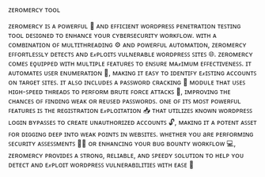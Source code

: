ᴢᴇʀᴏᴍᴇʀᴄʏ ᴛᴏᴏʟ 

ᴢᴇʀᴏᴍᴇʀᴄʏ ɪꜱ ᴀ ᴘᴏᴡᴇʀꜰᴜʟ 💪 ᴀɴᴅ ᴇꜰꜰɪᴄɪᴇɴᴛ ᴡᴏʀᴅᴘʀᴇꜱꜱ ᴘᴇɴᴇᴛʀᴀᴛɪᴏɴ ᴛᴇꜱᴛɪɴɢ ᴛᴏᴏʟ ᴅᴇꜱɪɢɴᴇᴅ ᴛᴏ ᴇɴʜᴀɴᴄᴇ ʏᴏᴜʀ ᴄʏʙᴇʀꜱᴇᴄᴜʀɪᴛʏ ᴡᴏʀᴋꜰʟᴏᴡ. ᴡɪᴛʜ ᴀ ᴄᴏᴍʙɪɴᴀᴛɪᴏɴ ᴏꜰ ᴍᴜʟᴛɪᴛʜʀᴇᴀᴅɪɴɢ ⚙️ ᴀɴᴅ ᴘᴏᴡᴇʀꜰᴜʟ ᴀᴜᴛᴏᴍᴀᴛɪᴏɴ, ᴢᴇʀᴏᴍᴇʀᴄʏ ᴇꜰꜰᴏʀᴛʟᴇꜱꜱʟʏ ᴅᴇᴛᴇᴄᴛꜱ ᴀɴᴅ ᴇ𝓍ᴘʟᴏɪᴛꜱ ᴠᴜʟɴᴇʀᴀʙʟᴇ ᴡᴏʀᴅᴘʀᴇꜱꜱ ꜱɪᴛᴇꜱ 🌐.
ᴢᴇʀᴏᴍᴇʀᴄʏ ᴄᴏᴍᴇꜱ ᴇǫᴜɪᴘᴘᴇᴅ ᴡɪᴛʜ ᴍᴜʟᴛɪᴘʟᴇ ꜰᴇᴀᴛᴜʀᴇꜱ ᴛᴏ ᴇɴꜱᴜʀᴇ ᴍᴀ𝓍ɪᴍᴜᴍ ᴇꜰꜰᴇᴄᴛɪᴠᴇɴᴇꜱꜱ. ɪᴛ ᴀᴜᴛᴏᴍᴀᴛᴇꜱ ᴜꜱᴇʀ ᴇɴᴜᴍᴇʀᴀᴛɪᴏɴ 👤, ᴍᴀᴋɪɴɢ ɪᴛ ᴇᴀꜱʏ ᴛᴏ ɪᴅᴇɴᴛɪꜰʏ ᴇ𝓍ɪꜱᴛɪɴɢ ᴀᴄᴄᴏᴜɴᴛꜱ ᴏɴ ᴛᴀʀɢᴇᴛ ꜱɪᴛᴇꜱ. ɪᴛ ᴀʟꜱᴏ ɪɴᴄʟᴜᴅᴇꜱ ᴀ ᴘᴀꜱꜱᴡᴏʀᴅ ᴄʀᴀᴄᴋɪɴɢ 🔐 ᴍᴏᴅᴜʟᴇ ᴛʜᴀᴛ ᴜꜱᴇꜱ ʜɪɢʜ-ꜱᴘᴇᴇᴅ ᴛʜʀᴇᴀᴅꜱ ᴛᴏ ᴘᴇʀꜰᴏʀᴍ ʙʀᴜᴛᴇ ꜰᴏʀᴄᴇ ᴀᴛᴛᴀᴄᴋꜱ 🚨, ɪᴍᴘʀᴏᴠɪɴɢ ᴛʜᴇ ᴄʜᴀɴᴄᴇꜱ ᴏꜰ ꜰɪɴᴅɪɴɢ ᴡᴇᴀᴋ ᴏʀ ʀᴇᴜꜱᴇᴅ ᴘᴀꜱꜱᴡᴏʀᴅꜱ.
ᴏɴᴇ ᴏꜰ ɪᴛꜱ ᴍᴏꜱᴛ ᴘᴏᴡᴇʀꜰᴜʟ ꜰᴇᴀᴛᴜʀᴇꜱ ɪꜱ ᴛʜᴇ ʀᴇɢɪꜱᴛʀᴀᴛɪᴏɴ ᴇ𝓍ᴘʟᴏɪᴛᴀᴛɪᴏɴ 📥 ᴛʜᴀᴛ ᴜᴛɪʟɪᴢᴇꜱ ᴋɴᴏᴡɴ ᴡᴏʀᴅᴘʀᴇꜱꜱ ʟᴏɢɪɴ ʙʏᴘᴀꜱꜱᴇꜱ ᴛᴏ ᴄʀᴇᴀᴛᴇ ᴜɴᴀᴜᴛʜᴏʀɪᴢᴇᴅ ᴀᴄᴄᴏᴜɴᴛꜱ 🔓, ᴍᴀᴋɪɴɢ ɪᴛ ᴀ ᴘᴏᴛᴇɴᴛ ᴀꜱꜱᴇᴛ ꜰᴏʀ ᴅɪɢɢɪɴɢ ᴅᴇᴇᴘ ɪɴᴛᴏ ᴡᴇᴀᴋ ᴘᴏɪɴᴛꜱ ɪɴ ᴡᴇʙꜱɪᴛᴇꜱ.
ᴡʜᴇᴛʜᴇʀ ʏᴏᴜ aʀᴇ ᴘᴇʀꜰᴏʀᴍɪɴɢ ꜱᴇᴄᴜʀɪᴛʏ ᴀꜱꜱᴇꜱꜱᴍᴇɴᴛꜱ 🕵️‍♂️ ᴏʀ ᴇɴʜᴀɴᴄɪɴɢ ʏᴏᴜʀ ʙᴜɢ ʙᴏᴜɴᴛʏ ᴡᴏʀᴋꜰʟᴏᴡ 💻, ᴢᴇʀᴏᴍᴇʀᴄʏ ᴘʀᴏᴠɪᴅᴇꜱ ᴀ ꜱᴛʀᴏɴɢ, ʀᴇʟɪᴀʙʟᴇ, ᴀɴᴅ ꜱᴘᴇᴇᴅʏ ꜱᴏʟᴜᴛɪᴏɴ ᴛᴏ ʜᴇʟᴘ ʏᴏᴜ ᴅᴇᴛᴇᴄᴛ ᴀɴᴅ ᴇ𝓍ᴘʟᴏɪᴛ ᴡᴏʀᴅᴘʀᴇꜱꜱ ᴠᴜʟɴᴇʀᴀʙɪʟɪᴛɪᴇꜱ ᴡɪᴛʜ ᴇᴀꜱᴇ 🚀
